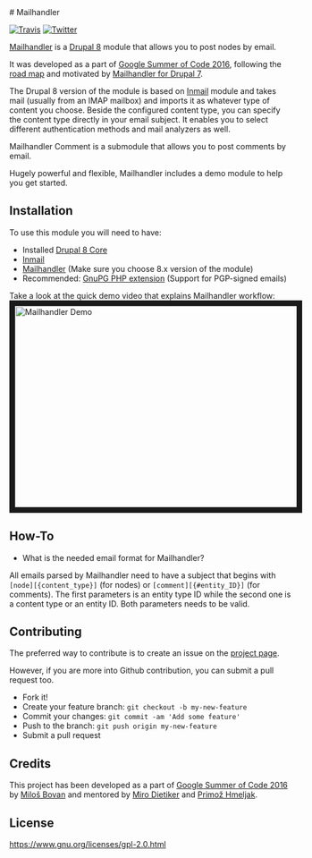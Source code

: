 <snippet>
    <content>
# Mailhandler

[![Travis](https://img.shields.io/travis/fantastic91/mailhandler.svg?maxAge=2592000)](https://travis-ci.org/fantastic91/mailhandler/)
[![Twitter](https://img.shields.io/twitter/url/https/github.com/fantastic91/mailhandler.svg?style=social)](https://twitter.com/intent/tweet?text=Wow:&url=https://github.com/fantastic91/mailhandler)

[Mailhandler](http://drupal.org/project/mailhandler) is a [Drupal 8](https://www.drupal.org/8) module that allows you to post nodes by email. 

It was developed as a part of [Google Summer of Code 2016](https://summerofcode.withgoogle.com/projects/#4520809229975552), following the [road map](https://www.drupal.org/node/2731519) and motivated by [Mailhandler for Drupal 7](https://www.drupal.org/project/mailhandler).

The Drupal 8 version of the module is based on [Inmail](https://www.drupal.org/project/inmail) module and takes mail (usually from an IMAP mailbox) and imports it as whatever type of content you choose. Beside the configured content type, you can specify the content type directly in your email subject. It enables you to select different authentication methods and mail analyzers as well.

Mailhandler Comment is a submodule that allows you to post comments by email.

Hugely powerful and flexible, Mailhandler includes a demo module to help you get started.

## Installation

To use this module you will need to have:
 - Installed [Drupal 8 Core](https://www.drupal.org/project/drupal)
 - [Inmail](https://www.drupal.org/project/inmail)
 - [Mailhandler](https://www.drupal.org/project/mailhandler) (Make sure you choose 8.x version of the module)
 - Recommended: [GnuPG PHP extension](http://php.net/manual/en/gnupg.setup.php) (Support for PGP-signed emails)

Take a look at the quick demo video that explains Mailhandler workflow:
<a href="https://vimeo.com/175383067" target="_blank"><img src="https://i.vimeocdn.com/video/582471712.webp?mw=640&mh=360" alt="Mailhandler Demo" width="640" height="360" border="10" /></a>

## How-To

- What is the needed email format for Mailhandler?

All emails parsed by Mailhandler need to have a subject that begins with `[node][{content_type}]` (for nodes) or `[comment][{#entity_ID}]` (for comments). The first parameters is an entity type ID while the second one is a content type or an entity ID. Both parameters needs to be valid.

## Contributing

The preferred way to contribute is to create an issue on the [project page](https://www.drupal.org/project/issues/mailhandler?version=8.x).

However, if you are more into Github contribution, you can submit a pull request too.
- Fork it!
- Create your feature branch: `git checkout -b my-new-feature`
- Commit your changes: `git commit -am 'Add some feature'`
- Push to the branch: `git push origin my-new-feature`
- Submit a pull request

## Credits

This project has been developed as a part of [Google Summer of Code 2016](https://summerofcode.withgoogle.com/projects/#4520809229975552) by [Miloš Bovan](https://www.drupal.org/u/mbovan) and mentored by [Miro Dietiker](https://www.drupal.org/u/miro_dietiker) and [Primož Hmeljak](https://www.drupal.org/u/Primsi).

## License

https://www.gnu.org/licenses/gpl-2.0.html
    </content>
</snippet>
